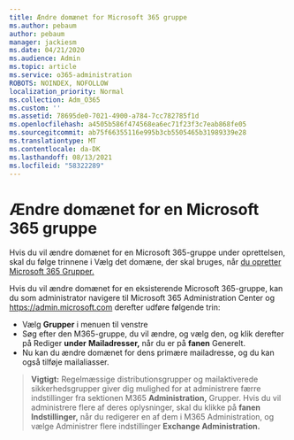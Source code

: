 ```yaml
---
title: Ændre domænet for Microsoft 365 gruppe
ms.author: pebaum
author: pebaum
manager: jackiesm
ms.date: 04/21/2020
ms.audience: Admin
ms.topic: article
ms.service: o365-administration
ROBOTS: NOINDEX, NOFOLLOW
localization_priority: Normal
ms.collection: Adm_O365
ms.custom: ''
ms.assetid: 78695de0-7021-4900-a784-7cc782785f1d
ms.openlocfilehash: a4505b586f474568ea6ec71f23f3c7eab868fe05
ms.sourcegitcommit: ab75f66355116e995b3cb5505465b31989339e28
ms.translationtype: MT
ms.contentlocale: da-DK
ms.lasthandoff: 08/13/2021
ms.locfileid: "58322289"
---
```

# <a name="change-the-domain-for-a-microsoft-365-group"></a>Ændre domænet for en Microsoft 365 gruppe

Hvis du vil ændre domænet for en Microsoft 365-gruppe under oprettelsen, skal du følge trinnene i Vælg det domæne, der skal bruges, når [du opretter Microsoft 365 Grupper.](https://docs.microsoft.com/microsoft-365/admin/create-groups/choose-domain-to-create-groups)

Hvis du vil ændre domænet for en eksisterende Microsoft 365-gruppe, kan du som administrator navigere til Microsoft 365 Administration Center og https://admin.microsoft.com derefter udføre følgende trin:

- Vælg **Grupper** i menuen til venstre
- Søg efter den M365-gruppe, du vil ændre, og vælg den, og klik derefter på Rediger **under** **Mailadresser,** når du er på **fanen** Generelt.
- Nu kan du ændre domænet for dens primære mailadresse, og du kan også tilføje mailaliasser.

> **Vigtigt:** Regelmæssige distributionsgrupper og mailaktiverede sikkerhedsgrupper giver dig mulighed for at administrere færre indstillinger fra sektionen M365 **Administration,** Grupper. Hvis du vil administrere flere af deres oplysninger, skal du klikke på **fanen Indstillinger,** når du redigerer en af dem i M365 Administration, og vælge Administrer flere indstillinger **Exchange Administration.**